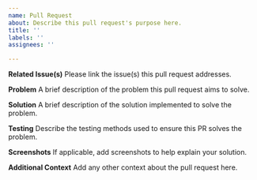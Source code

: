 ```yaml
---
name: Pull Request
about: Describe this pull request's purpose here.
title: ''
labels: ''
assignees: ''

---
```


**Related Issue(s)**
Please link the issue(s) this pull request addresses.

**Problem**
A brief description of the problem this pull request aims to solve.

**Solution**
A brief description of the solution implemented to solve the problem.

**Testing**
Describe the testing methods used to ensure this PR solves the problem.

**Screenshots**
If applicable, add screenshots to help explain your solution.

**Additional Context**
Add any other context about the pull request here.